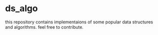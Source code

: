 # ds_algo
this repository contains implementaions of some popular data structures and algorithms.
feel free to contribute.
